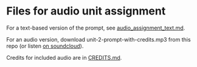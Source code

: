 # Files for audio unit assignment

For a text-based version of the prompt, see [audio_assignment_text.md](https://github.com/benmiller314/cdm-assignments/blob/master/audio/audio_assignment_text.md).

For an audio version, download unit-2-prompt-with-credits.mp3 from this repo (or listen [on soundcloud](https://soundcloud.com/benmiller314/audio-remediation-assignment)).

Credits for included audio are in [CREDITS.md](https://github.com/benmiller314/cdm-assignments/blob/master/audio/CREDITS.md).
